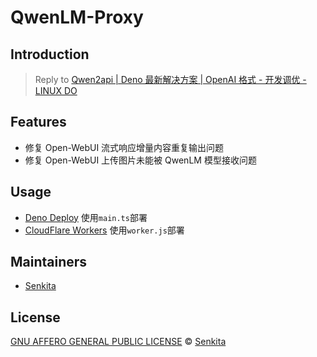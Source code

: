 # QwenLM-Proxy

## Introduction

> Reply to [Qwen2api | Deno 最新解决方案 | OpenAI 格式 - 开发调优 - LINUX DO](https://linux.do/t/topic/359072/15)

## Features

- 修复 Open-WebUI 流式响应增量内容重复输出问题
- 修复 Open-WebUI 上传图片未能被 QwenLM 模型接收问题

## Usage

- [Deno Deploy](https://deno.dev) 使用`main.ts`部署
- [CloudFlare Workers](https://workers.cloudflare.com) 使用`worker.js`部署

## Maintainers

- [Senkita](https://github.com/Senkita)

## License

[GNU AFFERO GENERAL PUBLIC LICENSE](LICENSE) &copy; [Senkita](https://github.com/Senkita)
